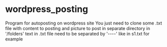# wordpress_posting
Program for autoposting on wordpress site
You just need to clone some .txt file with content to posting and picture to post in separate directory in '/folders'
text in .txt file need to be separated by '----' like in s1.txt for example
